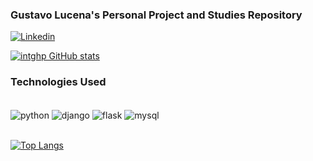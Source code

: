 ### Gustavo Lucena's Personal Project and Studies Repository

[![Linkedin](https://img.shields.io/badge/LinkedIn-0077B5?style=for-the-badge&logo=linkedin&logoColor=white)](https://www.linkedin.com/in/gustavo-lucena-734a37307/)

[![intghp GitHub stats](https://github-readme-stats.vercel.app/api?username=intghp)](https://github.com/intghp/github-readme-stats)

### Technologies Used

<div style='display: inline_block'><br/>
    <img align='center' alt='python' src='https://img.shields.io/badge/Python-3776AB?style=for-the-badge&logo=python&logoColor=white'>
    <img align='center' alt='django' src='https://img.shields.io/badge/Django-092E20?style=for-the-badge&logo=django&logoColor=white'>
    <img align='center' alt='flask' src='https://img.shields.io/badge/Flask-000000?style=for-the-badge&logo=flask&logoColor=white'>
    <img align='center' alt='mysql' src='https://img.shields.io/badge/MySQL-005C84?style=for-the-badge&logo=mysql&logoColor=white'>

</div><br/>

[![Top Langs](https://github-readme-stats.vercel.app/api/top-langs/?username=intghp&layout=donut)](https://github.com/anuraghazra/github-readme-stats)
